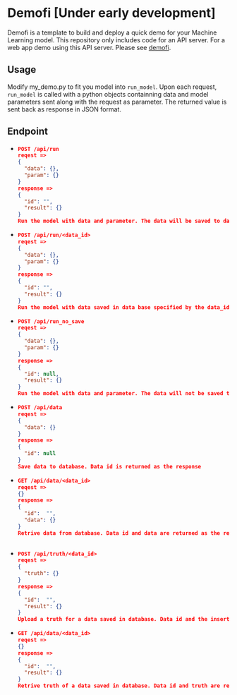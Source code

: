 # Demofi [Under early development]

Demofi is a template to build and deploy a quick demo for your Machine Learning model. This repository only includes code for an API server. For a web app demo using this API server. Please see [demofi](https://github.com/h-bar/demofi).

## Usage

Modify my_demo.py to fit you model into  `run_model`. Upon each request, `run_model` is called with a python objects containning data and model parameters sent along with the request as parameter. The returned value is sent back as response in JSON format.

## Endpoint

- ```JSON
  POST /api/run
  reqest => 
  {
    "data": {},
    "param": {}
  }
  response =>
  {
    "id": "",
    "result": {}
  }
  Run the model with data and parameter. The data will be saved to database. Data id and model result are returned as response.

- ```JSON
  POST /api/run/<data_id>
  reqest => 
  {
    "data": {},
    "param": {}
  }
  response =>
  {
    "id": "",
    "result": {}
  }
  Run the model with data saved in data base specified by the data_id, and parameter. Data id and model result are returned as response.

- ```JSON
  POST /api/run_no_save
  reqest => 
  {
    "data": {},
    "param": {}
  }
  response =>
  {
    "id": null,
    "result": {}
  }
  Run the model with data and parameter. The data will not be saved to database. Only model result is returned as response.

- ```JSON
  POST /api/data
  reqest => 
  {
    "data": {}
  }
  response =>
  {
    "id": null
  }
  Save data to database. Data id is returned as the response


- ```JSON
  GET /api/data/<data_id>
  reqest => 
  {}
  response =>
  {
    "id":  "",
    "data": {}
  }
  Retrive data from database. Data id and data are returned as the response
 
- ```JSON
  POST /api/truth/<data_id>
  reqest => 
  {
    "truth": {}
  }
  response =>
  {
    "id":  "",
    "result": {}
  }
  Upload a truth for a data saved in database. Data id and the insertion result are returned as the response

- ```JSON
  GET /api/data/<data_id>
  reqest => 
  {}
  response =>
  {
    "id":  "",
    "result": {}
  }
  Retrive truth of a data saved in database. Data id and truth are returned as the response
